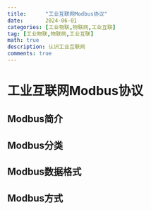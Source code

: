 ```yaml
---
title:      "工业互联网Modbus协议"
date:       2024-06-01
categories: [工业物联,物联网,工业互联]
tag: [工业物联,物联网,工业互联]
math: true
description: 认识工业互联网
comments: true
---
```


# 工业互联网Modbus协议
## Modbus简介
## Modbus分类
## Modbus数据格式
## Modbus方式